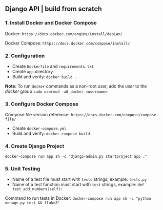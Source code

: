 ## Django API | build from scratch

### 1. Install Docker and Docker Compose

Docker: `https://docs.docker.com/engine/install/debian/`

Docker Compose: `https://docs.docker.com/compose/install/`


### 2. Configuration

- Create `Dockerfile` and `requirements.txt`
- Create `app` directory
- Build and verify: `docker build .`

**Note:** To run `docker` commands as a non-root user, add the *user* to the
*docker* group `sudo usermod -aG docker <username>`


### 3. Configure Docker Compose

Compose file version reference: `https://docs.docker.com/compose/compose-file/`

- Create `docker-compose.yml`
- Build and verify: `docker-compose build`


### 4. Create Django Project

`docker-compose run app sh -c "django-admin.py startproject app ."`


### 5. Unit Testing

- Name of a test file must start with `tests` strings,
example: `tests.py`
- Name of a test function must start with `test` strings,
example: `def test_add_numbers(self):`

Command to run tests in Docker:
`docker-compose run app sh -c "python manage.py test && flake8"`

